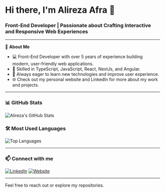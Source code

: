 # Hi there, I'm Alireza Afra 👋

### Front-End Developer | Passionate about Crafting Interactive and Responsive Web Experiences

---

🔭 **About Me**

- 💻 Front-End Developer with over 5 years of experience building modern, user-friendly web applications.
- 🎯 Skilled in TypeScript, JavaScript, React, NextJs, and Angular.
- 🚀 Always eager to learn new technologies and improve user experience.
- 🌐 Check out my personal website and LinkedIn for more about my work and projects.

---

### 📊 GitHub Stats

![Alireza's GitHub Stats](https://github-readme-stats.vercel.app/api?username=yourusername&show_icons=true&count_private=true&theme=vue)

### 🛠️ Most Used Languages

![Top Languages](https://github-readme-stats.vercel.app/api/top-langs/?username=yourusername&layout=compact&theme=vue)

---

### 📫 Connect with me

[![LinkedIn](https://img.shields.io/badge/LinkedIn-blue?logo=linkedin&logoColor=white&style=for-the-badge)]([https://linkedin.com/in/yourlinkedinusername](https://www.linkedin.com/in/alireza-afrasiabi-04509b230/))  
[![Website](https://img.shields.io/badge/Website-green?logo=google-chrome&logoColor=white&style=for-the-badge)](https://aliafra.com)

---

Feel free to reach out or explore my repositories.

